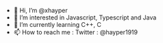 - 👋 Hi, I’m @xhayper
- 👀 I’m interested in Javascript, Typescript and Java
- 🌱 I’m currently learning C++, C
- 📫 How to reach me : Twitter : @hayper1919

<!---
xhayper/xhayper is a ✨ special ✨ repository because its `README.md` (this file) appears on your GitHub profile.
You can click the Preview link to take a look at your changes.
--->
